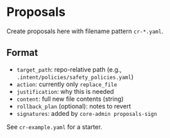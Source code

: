 # Proposals

Create proposals here with filename pattern `cr-*.yaml`.

## Format
- `target_path`: repo-relative path (e.g., `.intent/policies/safety_policies.yaml`)
- `action`: currently only `replace_file`
- `justification`: why this is needed
- `content`: full new file contents (string)
- `rollback_plan` (optional): notes to revert
- `signatures`: added by `core-admin proposals-sign`

See `cr-example.yaml` for a starter.
